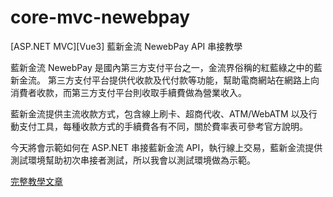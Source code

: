 # core-mvc-newebpay
[ASP.NET MVC][Vue3] 藍新金流 NewebPay API 串接教學

藍新金流 NewebPay 是國內第三方支付平台之一，金流界俗稱的紅藍綠之中的藍新金流。
第三方支付平台提供代收款及代付款等功能，幫助電商網站在網路上向消費者收款，而第三方支付平台則收取手續費做為營業收入。

藍新金流提供主流收款方式，包含線上刷卡、超商代收、ATM/WebATM 以及行動支付工具，每種收款方式的手續費各有不同，關於費率表可參考官方說明。

今天將會示範如何在 ASP.NET 串接藍新金流 API，執行線上交易，藍新金流提供測試環境幫助初次串接者測試，所以我會以測試環境做為示範。

[完整教學文章](https://blog.hungwin.com.tw/core-mvc-newebpay/)
